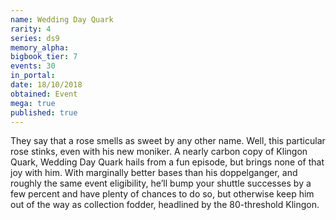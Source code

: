 ```yaml
---
name: Wedding Day Quark
rarity: 4
series: ds9
memory_alpha:
bigbook_tier: 7
events: 30
in_portal:
date: 18/10/2018
obtained: Event
mega: true
published: true
---
```


They say that a rose smells as sweet by any other name. Well, this particular rose stinks, even with his new moniker. A nearly carbon copy of Klingon Quark, Wedding Day Quark hails from a fun episode, but brings none of that joy with him. With marginally better bases than his doppelganger, and roughly the same event eligibility, he’ll bump your shuttle successes by a few percent and have plenty of chances to do so, but otherwise keep him out of the way as collection fodder, headlined by the 80-threshold Klingon.
